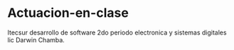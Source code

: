 # Actuacion-en-clase
Itecsur desarrollo de software 2do periodo electronica y sistemas digitales lic Darwin Chamba.
